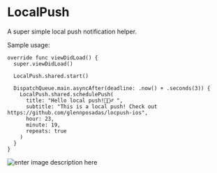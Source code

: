 # LocalPush

A super simple local push notification helper.

Sample usage:

    override func viewDidLoad() {
      super.viewDidLoad()
      
      LocalPush.shared.start()
      
      DispatchQueue.main.asyncAfter(deadline: .now() + .seconds(3)) {
        LocalPush.shared.schedulePush(
          title: "Hello local push!🙇🏻‍♂️ ",
          subtitle: "This is a local push! Check out https://github.com/glennposadas/locpush-ios",
          hour: 23,
          minute: 19,
          repeats: true
        )
      }
    }



![enter image description here](https://i.imgur.com/yvNntoW.png)

